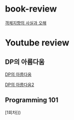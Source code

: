 # book-review

[객체지향의 사실과 오해](https://github.com/sunlike0508/book-review/blob/main/%EA%B0%9D%EC%B2%B4%EC%A7%80%ED%96%A5%EC%9D%98%EC%98%A4%ED%95%B4%EC%99%80%EC%82%AC%EC%8B%A4.md)


# Youtube review

## DP의 아름다움

[DP의 아름다움](https://github.com/sunlike0508/book-review/blob/main/DP%EC%9D%98%EC%95%84%EB%A6%84%EB%8B%A4%EC%9B%80.md)

[DP의 아름다움2](https://github.com/sunlike0508/book-review/blob/main/DP%EC%9D%98%EC%95%84%EB%A6%84%EB%8B%A4%EC%9B%802.md)

## Programming 101

[1회차[()
